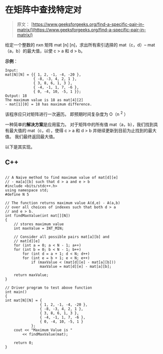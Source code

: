 # 在矩阵中查找特定对

> 原文： [https://www.geeksforgeeks.org/find-a-specific-pair-in-matrix/](https://www.geeksforgeeks.org/find-a-specific-pair-in-matrix/)

给定一个整数的 nxn 矩阵 mat [n] [n]，求出所有索引选择的 mat（c，d）– mat（a，b）的最大值，以使 c > a 和 d > b。

**示例**：

```
Input:
mat[N][N] = {{ 1, 2, -1, -4, -20 },
             { -8, -3, 4, 2, 1 }, 
             { 3, 8, 6, 1, 3 },
             { -4, -1, 1, 7, -6 },
             { 0, -4, 10, -5, 1 }};
Output: 18
The maximum value is 18 as mat[4][2] 
- mat[1][0] = 18 has maximum difference. 
```

该程序应只对矩阵进行一次遍历。 即预期时间复杂度为 O（n <sup>2</sup> ）

一种简单的**解决方案**是应用蛮力。 对于矩阵中的所有值 mat（a，b），我们找到具有最大值的 mat（c，d），使得 c > a 和 d > b 并继续更新到目前为止找到的最大值。 我们最终返回最大值。

以下是其实现。

## C++ 

```

// A Naive method to find maximum value of mat[d][e] 
// - ma[a][b] such that d > a and e > b 
#include <bits/stdc++.h> 
using namespace std; 
#define N 5 

// The function returns maximum value A(d,e) - A(a,b) 
// over all choices of indexes such that both d > a 
// and e > b. 
int findMaxValue(int mat[][N]) 
{ 
    // stores maximum value 
    int maxValue = INT_MIN; 

    // Consider all possible pairs mat[a][b] and 
    // mat[d][e] 
    for (int a = 0; a < N - 1; a++) 
    for (int b = 0; b < N - 1; b++) 
        for (int d = a + 1; d < N; d++) 
        for (int e = b + 1; e < N; e++) 
            if (maxValue < (mat[d][e] - mat[a][b])) 
                maxValue = mat[d][e] - mat[a][b]; 

    return maxValue; 
} 

// Driver program to test above function 
int main() 
{ 
int mat[N][N] = { 
                { 1, 2, -1, -4, -20 }, 
                { -8, -3, 4, 2, 1 }, 
                { 3, 8, 6, 1, 3 }, 
                { -4, -1, 1, 7, -6 }, 
                { 0, -4, 10, -5, 1 } 
            }; 
    cout << "Maximum Value is "
        << findMaxValue(mat); 

    return 0; 
} 

```